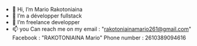 - 👋 Hi, I’m Mario Rakotoniaina
- 👀 I’m a développer fullstack
- 💞️ I’m freelance developper
- 📫 you Can reach me on my
 email : "rakotoniainamario261@gmail.com"
 Facebook : "RAKOTONIAINA Mario"
 Phone number : 2610389094616
<!---
Mario Rakotoniaina/MarioRakotoniaina is a ✨ special ✨ repository because its `README.md` (this file) appears on your GitHub profile.
You can click the Preview link to take a look at your changes.
--->
